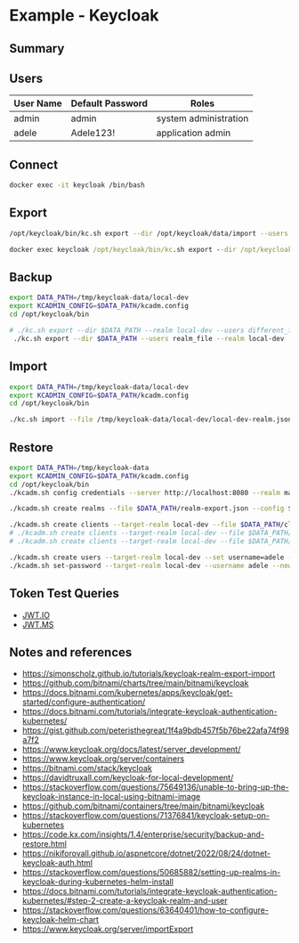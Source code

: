 # Example - Keycloak

## Summary

## Users 

User Name | Default Password | Roles 
--------- | ---------------- | ------------------------
admin     | admin            | system administration
adele     | Adele123!        | application admin


## Connect

```bash
docker exec -it keycloak /bin/bash
```

## Export

```bash
/opt/keycloak/bin/kc.sh export --dir /opt/keycloak/data/import --users realm_file --realm local-dev
```

```cmd
docker exec keycloak /opt/keycloak/bin/kc.sh export --dir /opt/keycloak/data/import --users realm_file --realm local-dev
```

## Backup

```bash
export DATA_PATH=/tmp/keycloak-data/local-dev
export KCADMIN_CONFIG=$DATA_PATH/kcadm.config
cd /opt/keycloak/bin

# ./kc.sh export --dir $DATA_PATH --realm local-dev --users different_files
 ./kc.sh export --dir $DATA_PATH --users realm_file --realm local-dev
```

## Import

```bash
export DATA_PATH=/tmp/keycloak-data/local-dev
export KCADMIN_CONFIG=$DATA_PATH/kcadm.config
cd /opt/keycloak/bin

./kc.sh import --file /tmp/keycloak-data/local-dev/local-dev-realm.json
```

## Restore

```bash
export DATA_PATH=/tmp/keycloak-data
export KCADMIN_CONFIG=$DATA_PATH/kcadm.config
cd /opt/keycloak/bin
./kcadm.sh config credentials --server http://localhost:8080 --realm master --user admin --password admin --config $KCADMIN_CONFIG

./kcadm.sh create realms --file $DATA_PATH/realm-export.json --config $KCADMIN_CONFIG

./kcadm.sh create clients --target-realm local-dev --file $DATA_PATH/client-dotnet-webapi.json --config $KCADMIN_CONFIG
# ./kcadm.sh create clients --target-realm local-dev --file $DATA_PATH/client-node-express.json --config $KCADMIN_CONFIG
# ./kcadm.sh create clients --target-realm local-dev --file $DATA_PATH/client-java-springboot.json --config $KCADMIN_CONFIG

./kcadm.sh create users --target-realm local-dev --set username=adele --set enabled=true --set firstName=Adele --set lastName=Admin --set email=adele@fake.io --config $KCADMIN_CONFIG
./kcadm.sh set-password --target-realm local-dev --username adele --new-password Adele123! --config $KCADMIN_CONFIG
```


## Token Test Queries

* [JWT.IO](http://localhost:8081/realms/local-dev/protocol/openid-connect/auth?response_type=token&client_id=dotnet-webapi&redirect_uri=https%3A%2F%2Fjwt.io%2F)
* [JWT.MS](http://localhost:8081/realms/local-dev/protocol/openid-connect/auth?response_type=token&client_id=dotnet-webapi&redirect_uri=https%3A%2F%2Fjwt.ms%2F)

## Notes and references

* https://simonscholz.github.io/tutorials/keycloak-realm-export-import
* https://github.com/bitnami/charts/tree/main/bitnami/keycloak
* https://docs.bitnami.com/kubernetes/apps/keycloak/get-started/configure-authentication/
* https://docs.bitnami.com/tutorials/integrate-keycloak-authentication-kubernetes/
* https://gist.github.com/peteristhegreat/1f4a9bdb457f5b76be22afa74f98a7f2
* https://www.keycloak.org/docs/latest/server_development/
* https://www.keycloak.org/server/containers
* https://bitnami.com/stack/keycloak
* https://davidtruxall.com/keycloak-for-local-development/
* https://stackoverflow.com/questions/75649136/unable-to-bring-up-the-keycloak-instance-in-local-using-bitnami-image
* https://github.com/bitnami/containers/tree/main/bitnami/keycloak
* https://stackoverflow.com/questions/71376841/keycloak-setup-on-kubernetes
* https://code.kx.com/insights/1.4/enterprise/security/backup-and-restore.html
* https://nikiforovall.github.io/aspnetcore/dotnet/2022/08/24/dotnet-keycloak-auth.html
* https://stackoverflow.com/questions/50685882/setting-up-realms-in-keycloak-during-kubernetes-helm-install
* https://docs.bitnami.com/tutorials/integrate-keycloak-authentication-kubernetes/#step-2-create-a-keycloak-realm-and-user
* https://stackoverflow.com/questions/63640401/how-to-configure-keycloak-helm-chart
* https://www.keycloak.org/server/importExport